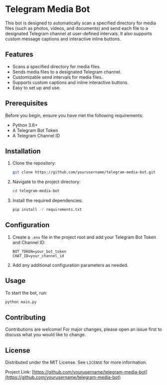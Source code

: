 # Telegram Media Bot

This bot is designed to automatically scan a specified directory for media files (such as photos, videos, and documents) and send each file to a designated Telegram channel at user-defined intervals. It also supports custom message captions and interactive inline buttons.

## Features

- Scans a specified directory for media files.
- Sends media files to a designated Telegram channel.
- Customizable send intervals for media files.
- Supports custom captions and inline interactive buttons.
- Easy to set up and use.

## Prerequisites

Before you begin, ensure you have met the following requirements:
- Python 3.6+
- A Telegram Bot Token
- A Telegram Channel ID

## Installation

1. Clone the repository:
   ```bash
   git clone https://github.com/yourusername/telegram-media-bot.git
   ```
2. Navigate to the project directory:
   ```bash
   cd telegram-media-bot
   ```
3. Install the required dependencies:
   ```bash
   pip install -r requirements.txt
   ```

## Configuration

1. Create a `.env` file in the project root and add your Telegram Bot Token and Channel ID:
   ```plaintext
   BOT_TOKEN=your_bot_token
   CHAT_ID=your_channel_id
   ```
2. Add any additional configuration parameters as needed.

## Usage

To start the bot, run:
```bash
python main.py
```

## Contributing

Contributions are welcome! For major changes, please open an issue first to discuss what you would like to change.

## License

Distributed under the MIT License. See `LICENSE` for more information.





Project Link: [https://github.com/yourusername/telegram-media-bot](https://github.com/yourusername/telegram-media-bot)
